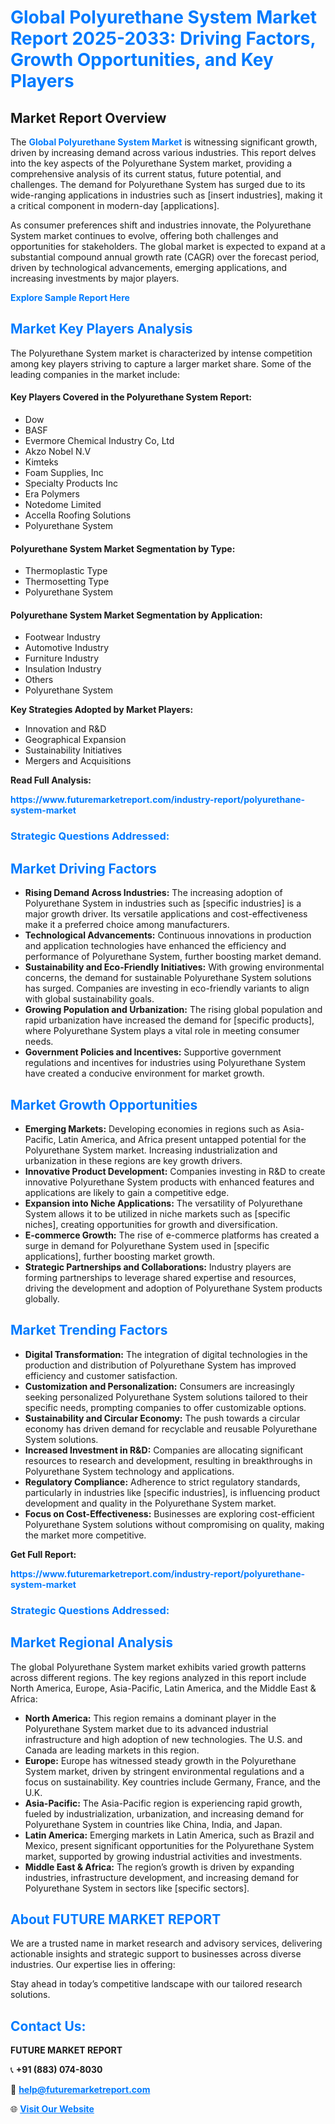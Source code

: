 <h1 style="color: #007BFF;">Global Polyurethane System Market Report 2025-2033: Driving Factors, Growth Opportunities, and Key Players</h1>

<section id="overview">
<h2>Market Report Overview</h2>
<p>The <a href="https://www.futuremarketreport.com/industry-report/polyurethane-system-market" style="color: #007BFF; text-decoration: none;"><strong>Global Polyurethane System Market</strong></a> is witnessing significant growth, driven by increasing demand across various industries. This report delves into the key aspects of the Polyurethane System market, providing a comprehensive analysis of its current status, future potential, and challenges. The demand for Polyurethane System has surged due to its wide-ranging applications in industries such as [insert industries], making it a critical component in modern-day [applications].</p>
<p>As consumer preferences shift and industries innovate, the Polyurethane System market continues to evolve, offering both challenges and opportunities for stakeholders. The global market is expected to expand at a substantial compound annual growth rate (CAGR) over the forecast period, driven by technological advancements, emerging applications, and increasing investments by major players.</p>
</section>

<section id="overview">
<p><a href="https://www.futuremarketreport.com/request-sample/reportId=100995" style="color: #007BFF; text-decoration: none;"><strong>Explore Sample Report Here</strong></a></p>
</section>

<section id="key-players">
<h2 style="color: #007BFF;">Market Key Players Analysis</h2>
<p>The Polyurethane System market is characterized by intense competition among key players striving to capture a larger market share. Some of the leading companies in the market include:</p>
<h4>Key Players Covered in the Polyurethane System Report:</h4>
<ul><li>Dow</li><li>BASF</li><li>Evermore Chemical Industry Co, Ltd</li><li>Akzo Nobel N.V</li><li>Kimteks</li><li>Foam Supplies, Inc</li><li>Specialty Products Inc</li><li>Era Polymers</li><li>Notedome Limited</li><li>Accella Roofing Solutions</li><li>Polyurethane System</li></ul>
<h4>Polyurethane System Market Segmentation by Type:</h4>
<ul><li>Thermoplastic Type</li><li>Thermosetting Type</li><li>Polyurethane System</li></ul>

<h4>Polyurethane System Market Segmentation by Application:</h4>
<ul><li>Footwear Industry</li><li>Automotive Industry</li><li>Furniture Industry</li><li>Insulation Industry</li><li>Others</li><li>Polyurethane System</li></ul>
<p><strong>Key Strategies Adopted by Market Players:</strong></p>
<ul>
<li>Innovation and R&D</li>
<li>Geographical Expansion</li>
<li>Sustainability Initiatives</li>
<li>Mergers and Acquisitions</li>
</ul>
</section>

<section>
<p><strong>Read Full Analysis: </strong></p><a href="https://www.futuremarketreport.com/industry-report/polyurethane-system-market" style="color: #007BFF; text-decoration: none;"><strong>https://www.futuremarketreport.com/industry-report/polyurethane-system-market</strong></a>
<h3 style="color: #007BFF;">Strategic Questions Addressed:</h3>
</section>

<section id="driving-factors">
<h2 style="color: #007BFF;">Market Driving Factors</h2>
<ul>
<li><strong>Rising Demand Across Industries:</strong> The increasing adoption of Polyurethane System in industries such as [specific industries] is a major growth driver. Its versatile applications and cost-effectiveness make it a preferred choice among manufacturers.</li>
<li><strong>Technological Advancements:</strong> Continuous innovations in production and application technologies have enhanced the efficiency and performance of Polyurethane System, further boosting market demand.</li>
<li><strong>Sustainability and Eco-Friendly Initiatives:</strong> With growing environmental concerns, the demand for sustainable Polyurethane System solutions has surged. Companies are investing in eco-friendly variants to align with global sustainability goals.</li>
<li><strong>Growing Population and Urbanization:</strong> The rising global population and rapid urbanization have increased the demand for [specific products], where Polyurethane System plays a vital role in meeting consumer needs.</li>
<li><strong>Government Policies and Incentives:</strong> Supportive government regulations and incentives for industries using Polyurethane System have created a conducive environment for market growth.</li>
</ul>
</section>

<section id="growth-opportunities">
<h2 style="color: #007BFF;">Market Growth Opportunities</h2>
<ul>
<li><strong>Emerging Markets:</strong> Developing economies in regions such as Asia-Pacific, Latin America, and Africa present untapped potential for the Polyurethane System market. Increasing industrialization and urbanization in these regions are key growth drivers.</li>
<li><strong>Innovative Product Development:</strong> Companies investing in R&D to create innovative Polyurethane System products with enhanced features and applications are likely to gain a competitive edge.</li>
<li><strong>Expansion into Niche Applications:</strong> The versatility of Polyurethane System allows it to be utilized in niche markets such as [specific niches], creating opportunities for growth and diversification.</li>
<li><strong>E-commerce Growth:</strong> The rise of e-commerce platforms has created a surge in demand for Polyurethane System used in [specific applications], further boosting market growth.</li>
<li><strong>Strategic Partnerships and Collaborations:</strong> Industry players are forming partnerships to leverage shared expertise and resources, driving the development and adoption of Polyurethane System products globally.</li>
</ul>
</section>

<section id="trending-factors">
<h2 style="color: #007BFF;">Market Trending Factors</h2>
<ul>
<li><strong>Digital Transformation:</strong> The integration of digital technologies in the production and distribution of Polyurethane System has improved efficiency and customer satisfaction.</li>
<li><strong>Customization and Personalization:</strong> Consumers are increasingly seeking personalized Polyurethane System solutions tailored to their specific needs, prompting companies to offer customizable options.</li>
<li><strong>Sustainability and Circular Economy:</strong> The push towards a circular economy has driven demand for recyclable and reusable Polyurethane System solutions.</li>
<li><strong>Increased Investment in R&D:</strong> Companies are allocating significant resources to research and development, resulting in breakthroughs in Polyurethane System technology and applications.</li>
<li><strong>Regulatory Compliance:</strong> Adherence to strict regulatory standards, particularly in industries like [specific industries], is influencing product development and quality in the Polyurethane System market.</li>
<li><strong>Focus on Cost-Effectiveness:</strong> Businesses are exploring cost-efficient Polyurethane System solutions without compromising on quality, making the market more competitive.</li>
</ul>
</section>

<section>
<p><strong>Get Full Report: </strong></p><a href="https://www.futuremarketreport.com/industry-report/polyurethane-system-market" style="color: #007BFF; text-decoration: none;"><strong>https://www.futuremarketreport.com/industry-report/polyurethane-system-market</strong></a>
<h3 style="color: #007BFF;">Strategic Questions Addressed:</h3>
</section>


<section id="regional-analysis">
<h2 style="color: #007BFF;">Market Regional Analysis</h2>
<p>The global Polyurethane System market exhibits varied growth patterns across different regions. The key regions analyzed in this report include North America, Europe, Asia-Pacific, Latin America, and the Middle East & Africa:</p>
<ul>
<li><strong>North America:</strong> This region remains a dominant player in the Polyurethane System market due to its advanced industrial infrastructure and high adoption of new technologies. The U.S. and Canada are leading markets in this region.</li>
<li><strong>Europe:</strong> Europe has witnessed steady growth in the Polyurethane System market, driven by stringent environmental regulations and a focus on sustainability. Key countries include Germany, France, and the U.K.</li>
<li><strong>Asia-Pacific:</strong> The Asia-Pacific region is experiencing rapid growth, fueled by industrialization, urbanization, and increasing demand for Polyurethane System in countries like China, India, and Japan.</li>
<li><strong>Latin America:</strong> Emerging markets in Latin America, such as Brazil and Mexico, present significant opportunities for the Polyurethane System market, supported by growing industrial activities and investments.</li>
<li><strong>Middle East & Africa:</strong> The region’s growth is driven by expanding industries, infrastructure development, and increasing demand for Polyurethane System in sectors like [specific sectors].</li>
</ul>
</section>

<footer>
<h2 style="color: #007BFF;">About FUTURE MARKET REPORT</h2>
<p>We are a trusted name in market research and advisory services, delivering actionable insights and strategic support to businesses across diverse industries. Our expertise lies in offering:</p>

<p>Stay ahead in today’s competitive landscape with our tailored research solutions.</p>

<h2 style="color: #007BFF;">Contact Us:</h2>
<p><strong>FUTURE MARKET REPORT</strong></p>
<p>📞 <strong>+91 (883) 074-8030</strong></p>
<p>📧 <strong><a href="mailto:help@futuremarketreport.com" style="color: #007BFF;">help@futuremarketreport.com</a></strong></p>
<p>🌐 <strong><a href="https://www.futuremarketreport.com/" style="color: #007BFF;">Visit Our Website</a></strong></p>
</footer>